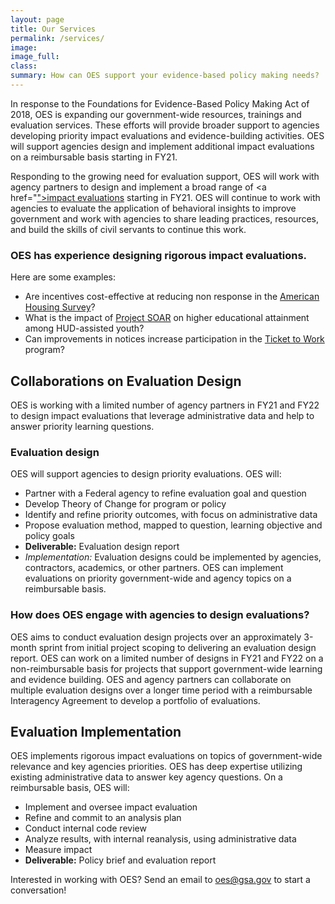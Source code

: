 ```yaml
---
layout: page
title: Our Services
permalink: /services/
image:
image_full: 
class:
summary: How can OES support your evidence-based policy making needs?
---
```


In response to the Foundations for Evidence-Based Policy Making Act of 2018, OES is expanding our government-wide resources, trainings and evaluation services. These efforts will provide broader support  to agencies developing priority impact evaluations and evidence-building activities. OES will support agencies design and implement additional impact evaluations on a reimbursable basis starting in FY21.

Responding to the growing need for evaluation support, OES will work with agency partners to design and implement a broad range of <a href="<a href="{{site.baseurl}}/terminology-detail/#impact-evaluations">">impact evaluations</a> starting in FY21. OES will continue to work with agencies to evaluate the application of behavioral insights to improve government and work with agencies to share leading practices, resources, and build the skills of civil servants to continue this work.

### OES has experience designing rigorous impact evaluations.
Here are some examples:
- Are incentives cost-effective at reducing non response in the <a href="https://oes.gsa.gov/projects/1901-ahs-incentives-nrb/">American Housing Survey</a>? 
- What is the impact of <a href="https://oes.gsa.gov/projects/soar/">Project SOAR</a> on higher educational attainment among HUD-assisted youth? 
- Can improvements in notices increase participation in the <a href="https://oes.gsa.gov/projects/ticket-to-work/">Ticket to Work</a> program? 

## Collaborations on Evaluation Design
OES is working with a limited number of agency partners in FY21 and FY22 to design impact evaluations that leverage administrative data and help to answer priority learning questions. 

### Evaluation design
OES will support agencies to design priority evaluations. OES will: 
- Partner with a Federal agency to refine evaluation goal and question 
- Develop Theory of Change for program or policy 
- Identify and refine priority outcomes, with focus on administrative data 
- Propose evaluation method, mapped to question, learning objective and policy goals
- **Deliverable:** Evaluation design report
- *Implementation:* Evaluation designs could be implemented by agencies, contractors, academics, or other partners. OES can implement evaluations on priority government-wide and agency topics on a reimbursable basis.

### How does OES engage with agencies to design evaluations?
OES aims to conduct evaluation design projects over an approximately 3-month sprint from initial project scoping to delivering an evaluation design report. OES can work on a limited number of designs in FY21 and FY22 on a non-reimbursable basis for projects that support government-wide learning and evidence building. OES and agency partners can collaborate on multiple evaluation designs over a longer time period with a reimbursable Interagency Agreement to develop a portfolio of evaluations.

## Evaluation Implementation 
OES implements rigorous impact evaluations on topics of government-wide relevance and key agencies priorities. OES has deep expertise utilizing existing administrative data to answer key agency questions. On a reimbursable basis, OES will:  
- Implement and oversee impact evaluation
- Refine and commit to an analysis plan 
- Conduct internal code review 
- Analyze results, with internal reanalysis, using administrative data  
- Measure impact 
- **Deliverable:** Policy brief and evaluation report 

Interested in working with OES? Send an email to <a href="mailto:oes@gsa.gov?subject=Partnering with OES: Evaluation Idea">oes@gsa.gov</a> to start a conversation!
